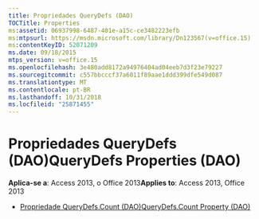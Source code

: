```yaml
---
title: Propriedades QueryDefs (DAO)
TOCTitle: Properties
ms:assetid: 06937998-6487-401e-a15c-ce3482223efb
ms:mtpsurl: https://msdn.microsoft.com/library/Dn123567(v=office.15)
ms:contentKeyID: 52071209
ms.date: 09/18/2015
mtps_version: v=office.15
ms.openlocfilehash: 3e480add8172a94976404ad04eeb7d3f23e79227
ms.sourcegitcommit: c557bbcccf37a6011f89aae1ddd399dfe549d087
ms.translationtype: MT
ms.contentlocale: pt-BR
ms.lasthandoff: 10/31/2018
ms.locfileid: "25871455"
---
```

# <a name="querydefs-properties-dao"></a><span data-ttu-id="b7143-102">Propriedades QueryDefs (DAO)</span><span class="sxs-lookup"><span data-stu-id="b7143-102">QueryDefs Properties (DAO)</span></span>


<span data-ttu-id="b7143-103">**Aplica-se a**: Access 2013, o Office 2013</span><span class="sxs-lookup"><span data-stu-id="b7143-103">**Applies to**: Access 2013, Office 2013</span></span>



  - [<span data-ttu-id="b7143-104">Propriedade QueryDefs.Count (DAO)</span><span class="sxs-lookup"><span data-stu-id="b7143-104">QueryDefs.Count Property (DAO)</span></span>](querydefs-count-property-dao.md)

